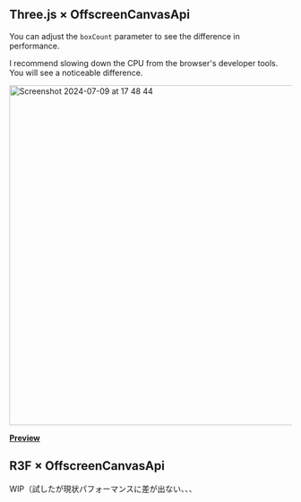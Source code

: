 ## Three.js × OffscreenCanvasApi

You can adjust the `boxCount` parameter to see the difference in performance.

I recommend slowing down the CPU from the browser's developer tools. You will see a noticeable difference.

<img width="608" alt="Screenshot 2024-07-09 at 17 48 44" src="https://github.com/taro710/offscreen-canvas-preview/assets/64943421/83043f26-079e-46f9-9773-39ee2143ef31">


[**Preview**](https://taro710.github.io/offscreen-canvas-preview/)


## R3F × OffscreenCanvasApi

WIP（試したが現状パフォーマンスに差が出ない、、、
